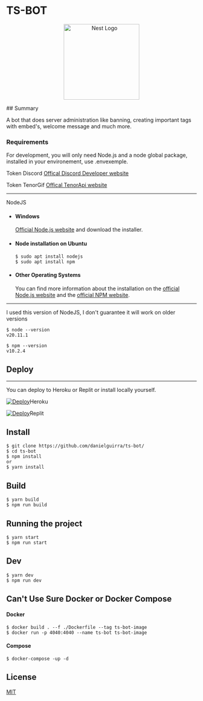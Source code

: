 # TS-BOT

<p align="center">
  <a href="https://discord.gg/QujfHqdUDg" target="blank"><img src= "https://images-ext-1.discordapp.net/external/KZkH03XWnjo0CHXPEksMx3cRhz0eD0ZHFkgLwOGPLEs/https/cdn.discordapp.com/avatars/811255307673010246/8f145d7279847a9a6e46efd5ee3df6bf.webp?format=webp" width="200" alt="Nest Logo" /></a>
</p>
## Summary

A bot that does server administration like banning, creating important tags with embed's, welcome message and much more.

### Requirements

For development, you will only need Node.js and a node global package, installed in your environement, use .envexemple.

Token Discord [Offical Discord Developer website](https://discord.com/developers)

Token TenorGif [Offical TenorApi website](https://tenor.com/gifapi)

---

NodeJS

-  #### Windows

   [Official Node.js website](https://nodejs.org/) and download the installer.

-  #### Node installation on Ubuntu

       $ sudo apt install nodejs
       $ sudo apt install npm

-  #### Other Operating Systems
   You can find more information about the installation on the [official Node.js website](https://nodejs.org/) and the [official NPM website](https://npmjs.org/).

---

I used this version of NodeJS, I don't guarantee it will work on older versions

    $ node --version
    v20.11.1

    $ npm --version
    v10.2.4

## Deploy

---

You can deploy to Heroku or Replit or install locally yourself.

[![Deploy](https://www.herokucdn.com/deploy/button.svg)](https://heroku.com/deploy?template=https://github.com/danielguirra/ts-bot/)Heroku

[![Deploy](https://avatars.githubusercontent.com/u/983194?s=50&v=4)](https://replit.com/github.com/danielguirra/ts-bot/)Replit

## Install

    $ git clone https://github.com/danielguirra/ts-bot/
    $ cd ts-bot
    $ npm install
    or
    $ yarn install

## Build

    $ yarn build
    $ npm run build

## Running the project

    $ yarn start
    $ npm run start

## Dev

    $ yarn dev
    $ npm run dev

## Can't Use Sure Docker or Docker Compose

#### Docker

    $ docker build . --f ./Dockerfile --tag ts-bot-image
    $ docker run -p 4040:4040 --name ts-bot ts-bot-image

#### Compose

    $ docker-compose -up -d

## License

[MIT](https://choosealicense.com/licenses/mit/)
